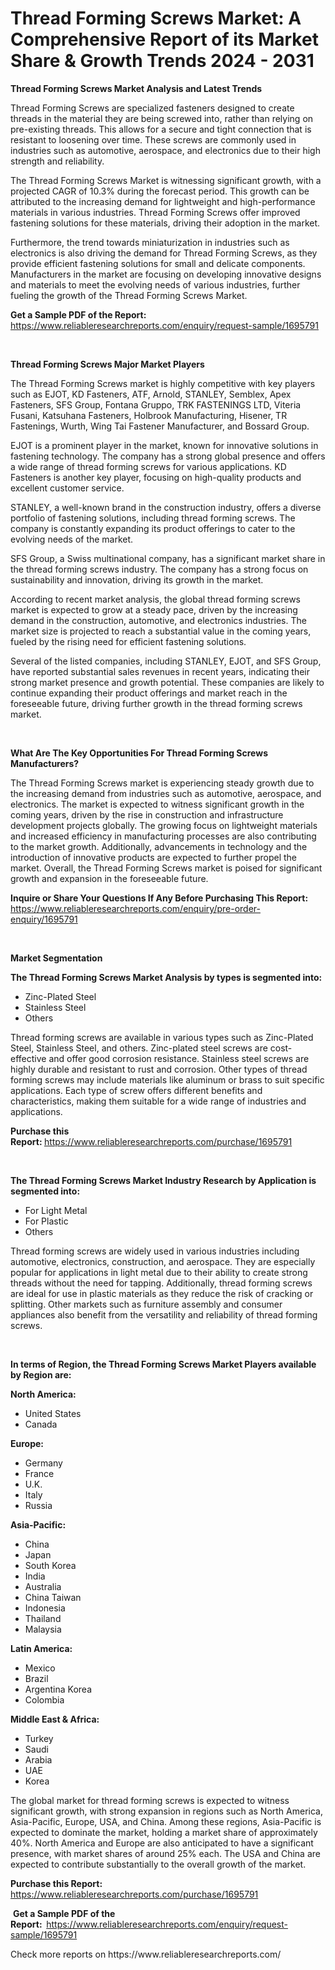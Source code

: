 <p><h1>Thread Forming Screws Market: A Comprehensive Report of its Market Share & Growth Trends 2024 - 2031</h1></p><p><strong>Thread Forming Screws Market Analysis and Latest Trends</strong></p>
<p><p>Thread Forming Screws are specialized fasteners designed to create threads in the material they are being screwed into, rather than relying on pre-existing threads. This allows for a secure and tight connection that is resistant to loosening over time. These screws are commonly used in industries such as automotive, aerospace, and electronics due to their high strength and reliability.</p><p>The Thread Forming Screws Market is witnessing significant growth, with a projected CAGR of 10.3% during the forecast period. This growth can be attributed to the increasing demand for lightweight and high-performance materials in various industries. Thread Forming Screws offer improved fastening solutions for these materials, driving their adoption in the market.</p><p>Furthermore, the trend towards miniaturization in industries such as electronics is also driving the demand for Thread Forming Screws, as they provide efficient fastening solutions for small and delicate components. Manufacturers in the market are focusing on developing innovative designs and materials to meet the evolving needs of various industries, further fueling the growth of the Thread Forming Screws Market.</p></p>
<p><strong>Get a Sample PDF of the Report:&nbsp;</strong> <a href="https://www.reliableresearchreports.com/enquiry/request-sample/1695791">https://www.reliableresearchreports.com/enquiry/request-sample/1695791</a></p>
<p>&nbsp;</p>
<p><strong>Thread Forming Screws Major Market Players</strong></p>
<p><p>The Thread Forming Screws market is highly competitive with key players such as EJOT, KD Fasteners, ATF, Arnold, STANLEY, Semblex, Apex Fasteners, SFS Group, Fontana Gruppo, TRK FASTENINGS LTD, Viteria Fusani, Katsuhana Fasteners, Holbrook Manufacturing, Hisener, TR Fastenings, Wurth, Wing Tai Fastener Manufacturer, and Bossard Group. </p><p>EJOT is a prominent player in the market, known for innovative solutions in fastening technology. The company has a strong global presence and offers a wide range of thread forming screws for various applications. KD Fasteners is another key player, focusing on high-quality products and excellent customer service. </p><p>STANLEY, a well-known brand in the construction industry, offers a diverse portfolio of fastening solutions, including thread forming screws. The company is constantly expanding its product offerings to cater to the evolving needs of the market. </p><p>SFS Group, a Swiss multinational company, has a significant market share in the thread forming screws industry. The company has a strong focus on sustainability and innovation, driving its growth in the market. </p><p>According to recent market analysis, the global thread forming screws market is expected to grow at a steady pace, driven by the increasing demand in the construction, automotive, and electronics industries. The market size is projected to reach a substantial value in the coming years, fueled by the rising need for efficient fastening solutions. </p><p>Several of the listed companies, including STANLEY, EJOT, and SFS Group, have reported substantial sales revenues in recent years, indicating their strong market presence and growth potential. These companies are likely to continue expanding their product offerings and market reach in the foreseeable future, driving further growth in the thread forming screws market.</p></p>
<p>&nbsp;</p>
<p><strong>What Are The Key Opportunities For Thread Forming Screws Manufacturers?</strong></p>
<p><p>The Thread Forming Screws market is experiencing steady growth due to the increasing demand from industries such as automotive, aerospace, and electronics. The market is expected to witness significant growth in the coming years, driven by the rise in construction and infrastructure development projects globally. The growing focus on lightweight materials and increased efficiency in manufacturing processes are also contributing to the market growth. Additionally, advancements in technology and the introduction of innovative products are expected to further propel the market. Overall, the Thread Forming Screws market is poised for significant growth and expansion in the foreseeable future.</p></p>
<p><strong>Inquire or Share Your Questions If Any Before Purchasing This Report:</strong> <a href="https://www.reliableresearchreports.com/enquiry/pre-order-enquiry/1695791">https://www.reliableresearchreports.com/enquiry/pre-order-enquiry/1695791</a></p>
<p>&nbsp;</p>
<p><strong>Market Segmentation</strong></p>
<p><strong>The Thread Forming Screws Market Analysis by types is segmented into:</strong></p>
<p><ul><li>Zinc-Plated Steel</li><li>Stainless Steel</li><li>Others</li></ul></p>
<p><p>Thread forming screws are available in various types such as Zinc-Plated Steel, Stainless Steel, and others. Zinc-plated steel screws are cost-effective and offer good corrosion resistance. Stainless steel screws are highly durable and resistant to rust and corrosion. Other types of thread forming screws may include materials like aluminum or brass to suit specific applications. Each type of screw offers different benefits and characteristics, making them suitable for a wide range of industries and applications.</p></p>
<p><strong>Purchase this Report:&nbsp;</strong><a href="https://www.reliableresearchreports.com/purchase/1695791">https://www.reliableresearchreports.com/purchase/1695791</a></p>
<p>&nbsp;</p>
<p><strong>The Thread Forming Screws Market Industry Research by Application is segmented into:</strong></p>
<p><ul><li>For Light Metal</li><li>For Plastic</li><li>Others</li></ul></p>
<p><p>Thread forming screws are widely used in various industries including automotive, electronics, construction, and aerospace. They are especially popular for applications in light metal due to their ability to create strong threads without the need for tapping. Additionally, thread forming screws are ideal for use in plastic materials as they reduce the risk of cracking or splitting. Other markets such as furniture assembly and consumer appliances also benefit from the versatility and reliability of thread forming screws.</p></p>
<p>&nbsp;</p>
<p><strong>In terms of Region, the Thread Forming Screws Market Players available by Region are:</strong></p>
<p>
    <p> <strong> North America: </strong>
        <ul>
            <li>United States</li>
            <li>Canada</li>
        </ul>
        </p> 
    <p> <strong> Europe: </strong>
        <ul>
            <li>Germany</li>
            <li>France</li>
            <li>U.K.</li>
            <li>Italy</li>
            <li>Russia</li>
        </ul>
        </p> 
    <p> <strong> Asia-Pacific: </strong>
        <ul>
            <li>China</li>
            <li>Japan</li>
            <li>South Korea</li>
            <li>India</li>
            <li>Australia</li>
            <li>China Taiwan</li>
            <li>Indonesia</li>
            <li>Thailand</li>
            <li>Malaysia</li>
        </ul>
        </p> 
    <p> <strong> Latin America: </strong>
        <ul>
            <li>Mexico</li>
            <li>Brazil</li>
            <li>Argentina Korea</li>
            <li>Colombia</li>
        </ul>
        </p> 
    <p> <strong> Middle East & Africa: </strong>
        <ul>
            <li>Turkey</li>
            <li>Saudi</li>
            <li>Arabia</li>
            <li>UAE</li>
            <li>Korea</li>
        </ul>
    </p>
    </p>
<p><p>The global market for thread forming screws is expected to witness significant growth, with strong expansion in regions such as North America, Asia-Pacific, Europe, USA, and China. Among these regions, Asia-Pacific is expected to dominate the market, holding a market share of approximately 40%. North America and Europe are also anticipated to have a significant presence, with market shares of around 25% each. The USA and China are expected to contribute substantially to the overall growth of the market.</p></p>
<p><strong>Purchase this Report: </strong><a href="https://www.reliableresearchreports.com/purchase/1695791">https://www.reliableresearchreports.com/purchase/1695791</a></p>
<p>&nbsp;<strong>Get a Sample PDF of the Report:&nbsp;&nbsp;</strong><a href="https://www.reliableresearchreports.com/enquiry/request-sample/1695791">https://www.reliableresearchreports.com/enquiry/request-sample/1695791</a></p>
<p><strong></strong></p>
<p>Check more reports on https://www.reliableresearchreports.com/</p>